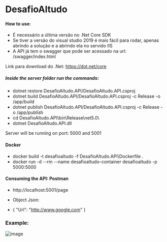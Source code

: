 # DesafioAltudo

#### How to use:
 - É necessário a última versão no .Net Core SDK
 - Se tiver a versão do visual studio 2019 é mais fácil para rodar, apenas abrindo a solução e a abrindo ela no servido IIS
 - A API já tem o swagger que pode ser acessado na url: /swagger/index.html

Link para download do .Net: https://dot.net/core

##### Inside the server folder run the commands: 

- dotnet restore DesafioAltudo.API/DesafioAltudo.API.csproj
- dotnet build DesafioAltudo.API/DesafioAltudo.API.csproj -c Release -o /app/build
- dotnet publish DesafioAltudo.API/DesafioAltudo.API.csproj -c Release -o /app/publish
- cd DesafioAltudo.API\bin\Release\net5.0\
- dotnet DesafioAltudo.API.dll

Server will be running on port: 5000 and 5001


#### Docker
- docker build -t desafioaltudo -f DesafioAltudo.API\Dockerfile .
- docker run -d --rm --name desafioaltudo-container desafioaltudo -p 5000:5000


#### Consuming the API: Postman

- http://localhost:5001/page

 - Object Json:
 - { "Url": "http://www.google.com" }



### Example:
![image](https://user-images.githubusercontent.com/39167458/126337957-965f550b-1c23-47aa-b0cf-93ba9b0aa7a4.png)
